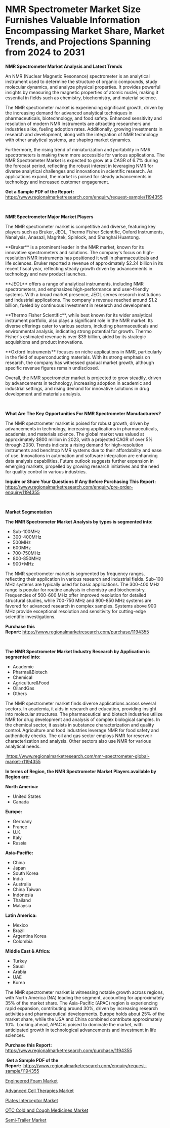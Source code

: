 <p><h1>NMR Spectrometer Market Size Furnishes Valuable Information Encompassing Market Share, Market Trends, and Projections Spanning from 2024 to 2031</h1></p><p><strong>NMR Spectrometer Market Analysis and Latest Trends</strong></p>
<p><p>An NMR (Nuclear Magnetic Resonance) spectrometer is an analytical instrument used to determine the structure of organic compounds, study molecular dynamics, and analyze physical properties. It provides powerful insights by measuring the magnetic properties of atomic nuclei, making it essential in fields such as chemistry, biochemistry, and material science.</p><p>The NMR spectrometer market is experiencing significant growth, driven by the increasing demand for advanced analytical techniques in pharmaceuticals, biotechnology, and food safety. Enhanced sensitivity and resolution of modern NMR instruments are attracting researchers and industries alike, fueling adoption rates. Additionally, growing investments in research and development, along with the integration of NMR technology with other analytical systems, are shaping market dynamics.</p><p>Furthermore, the rising trend of miniaturization and portability in NMR spectrometers is making them more accessible for various applications. The NMR Spectrometer Market is expected to grow at a CAGR of 6.7% during the forecast period, reflecting the robust interest in leveraging NMR for diverse analytical challenges and innovations in scientific research. As applications expand, the market is poised for steady advancements in technology and increased customer engagement.</p></p>
<p><strong>Get a Sample PDF of the Report:&nbsp;</strong> <a href="https://www.regionalmarketresearch.com/enquiry/request-sample/1194355">https://www.regionalmarketresearch.com/enquiry/request-sample/1194355</a></p>
<p>&nbsp;</p>
<p><strong>NMR Spectrometer Major Market Players</strong></p>
<p><p>The NMR spectrometer market is competitive and diverse, featuring key players such as Bruker, JEOL, Thermo Fisher Scientific, Oxford Instruments, Nanalysis, Anasazi, Magritek, Spinlock, and Shanghai Huantong. </p><p>**Bruker** is a prominent leader in the NMR market, known for its innovative spectrometers and solutions. The company's focus on high-resolution NMR instruments has positioned it well in pharmaceuticals and life sciences. Bruker reported a revenue of approximately $2.24 billion in its recent fiscal year, reflecting steady growth driven by advancements in technology and new product launches.</p><p>**JEOL** offers a range of analytical instruments, including NMR spectrometers, and emphasizes high-performance and user-friendly systems. With a broad market presence, JEOL serves research institutions and industrial applications. The company's revenue reached around $1.2 billion, fueled by continuous investment in research and development.</p><p>**Thermo Fisher Scientific**, while best known for its wider analytical instrument portfolio, also plays a significant role in the NMR market. Its diverse offerings cater to various sectors, including pharmaceuticals and environmental analysis, indicating strong potential for growth. Thermo Fisher's estimated revenue is over $39 billion, aided by its strategic acquisitions and product innovations.</p><p>**Oxford Instruments** focuses on niche applications in NMR, particularly in the field of superconducting materials. With its strong emphasis on research, the company has witnessed gradual market growth, although specific revenue figures remain undisclosed.</p><p>Overall, the NMR spectrometer market is projected to grow steadily, driven by advancements in technology, increasing adoption in academic and industrial settings, and rising demand for innovative solutions in drug development and materials analysis.</p></p>
<p>&nbsp;</p>
<p><strong>What Are The Key Opportunities For NMR Spectrometer Manufacturers?</strong></p>
<p><p>The NMR spectrometer market is poised for robust growth, driven by advancements in technology, increasing applications in pharmaceuticals, academia, and materials science. The global market was valued at approximately $800 million in 2023, with a projected CAGR of over 5% through 2030. Trends indicate a rising demand for high-resolution instruments and benchtop NMR systems due to their affordability and ease of use. Innovations in automation and software integration are enhancing data analysis capabilities. Future outlook suggests further expansion in emerging markets, propelled by growing research initiatives and the need for quality control in various industries.</p></p>
<p><strong>Inquire or Share Your Questions If Any Before Purchasing This Report:</strong> <a href="https://www.regionalmarketresearch.com/enquiry/pre-order-enquiry/1194355">https://www.regionalmarketresearch.com/enquiry/pre-order-enquiry/1194355</a></p>
<p>&nbsp;</p>
<p><strong>Market Segmentation</strong></p>
<p><strong>The NMR Spectrometer Market Analysis by types is segmented into:</strong></p>
<p><ul><li>Sub-100MHz</li><li>300-400MHz</li><li>500MHz</li><li>600MHz</li><li>700-750MHz</li><li>800-850MHz</li><li>900+MHz</li></ul></p>
<p><p>The NMR spectrometer market is segmented by frequency ranges, reflecting their application in various research and industrial fields. Sub-100 MHz systems are typically used for basic applications. The 300-400 MHz range is popular for routine analysis in chemistry and biochemistry. Frequencies of 500-600 MHz offer improved resolution for detailed structural studies, while 700-750 MHz and 800-850 MHz systems are favored for advanced research in complex samples. Systems above 900 MHz provide exceptional resolution and sensitivity for cutting-edge scientific investigations.</p></p>
<p><strong>Purchase this Report:&nbsp;</strong><a href="https://www.regionalmarketresearch.com/purchase/1194355">https://www.regionalmarketresearch.com/purchase/1194355</a></p>
<p>&nbsp;</p>
<p><strong>The NMR Spectrometer Market Industry Research by Application is segmented into:</strong></p>
<p><ul><li>Academic</li><li>Pharma&Biotech</li><li>Chemical</li><li>Agriculture&Food</li><li>OilandGas</li><li>Others</li></ul></p>
<p><p>The NMR spectrometer market finds diverse applications across several sectors. In academia, it aids in research and education, providing insight into molecular structures. The pharmaceutical and biotech industries utilize NMR for drug development and analysis of complex biological samples. In the chemical sector, it assists in substance characterization and quality control. Agriculture and food industries leverage NMR for food safety and authenticity checks. The oil and gas sector employs NMR for reservoir characterization and analysis. Other sectors also use NMR for various analytical needs.</p></p>
<p><a href="https://www.regionalmarketresearch.com/nmr-spectrometer-global-market-r1194355">&nbsp;https://www.regionalmarketresearch.com/nmr-spectrometer-global-market-r1194355</a></p>
<p><strong>In terms of Region, the NMR Spectrometer Market Players available by Region are:</strong></p>
<p>
    <p> <strong> North America: </strong>
        <ul>
            <li>United States</li>
            <li>Canada</li>
        </ul>
        </p> 
    <p> <strong> Europe: </strong>
        <ul>
            <li>Germany</li>
            <li>France</li>
            <li>U.K.</li>
            <li>Italy</li>
            <li>Russia</li>
        </ul>
        </p> 
    <p> <strong> Asia-Pacific: </strong>
        <ul>
            <li>China</li>
            <li>Japan</li>
            <li>South Korea</li>
            <li>India</li>
            <li>Australia</li>
            <li>China Taiwan</li>
            <li>Indonesia</li>
            <li>Thailand</li>
            <li>Malaysia</li>
        </ul>
        </p> 
    <p> <strong> Latin America: </strong>
        <ul>
            <li>Mexico</li>
            <li>Brazil</li>
            <li>Argentina Korea</li>
            <li>Colombia</li>
        </ul>
        </p> 
    <p> <strong> Middle East & Africa: </strong>
        <ul>
            <li>Turkey</li>
            <li>Saudi</li>
            <li>Arabia</li>
            <li>UAE</li>
            <li>Korea</li>
        </ul>
    </p>
    </p>
<p><p>The NMR spectrometer market is witnessing notable growth across regions, with North America (NA) leading the segment, accounting for approximately 35% of the market share. The Asia-Pacific (APAC) region is experiencing rapid expansion, contributing around 30%, driven by increasing research activities and pharmaceutical developments. Europe holds about 25% of the market share, while the USA and China combined contribute approximately 10%. Looking ahead, APAC is poised to dominate the market, with anticipated growth in technological advancements and investment in life sciences.</p></p>
<p><strong>Purchase this Report: </strong><a href="https://www.regionalmarketresearch.com/purchase/1194355">https://www.regionalmarketresearch.com/purchase/1194355</a></p>
<p>&nbsp;<strong>Get a Sample PDF of the Report:&nbsp;&nbsp;</strong><a href="https://www.regionalmarketresearch.com/enquiry/request-sample/1194355">https://www.regionalmarketresearch.com/enquiry/request-sample/1194355</a></p>
<p><strong></strong></p>
<p><p><a href="https://medium.com/@rudyboyer2017/global-engineered-foam-market-size-share-analysis-by-product-type-by-application-by-region-c7948c2d1802?postPublishedType=repub">Engineered Foam Market</a></p><p><a href="https://issuu.com/reportprime-2/docs/advanced-cell-therapies-market-size_43d034f676699d">Advanced Cell Therapies Market</a></p><p><a href="https://issuu.com/reportprime-2/docs/plates-interceptor-market-size-2030_7bf0f415ead02e">Plates Interceptor Market</a></p><p><a href="https://www.linkedin.com/pulse/global-otc-cold-cough-medicines-market-opportunities-forecast-uvicf">OTC Cold and Cough Medicines Market</a></p><p><a href="https://github.com/NathanCarter327/Market-Research-Report-List-1/blob/main/semi-trailer-market.md">Semi-Trailer Market</a></p></p>
